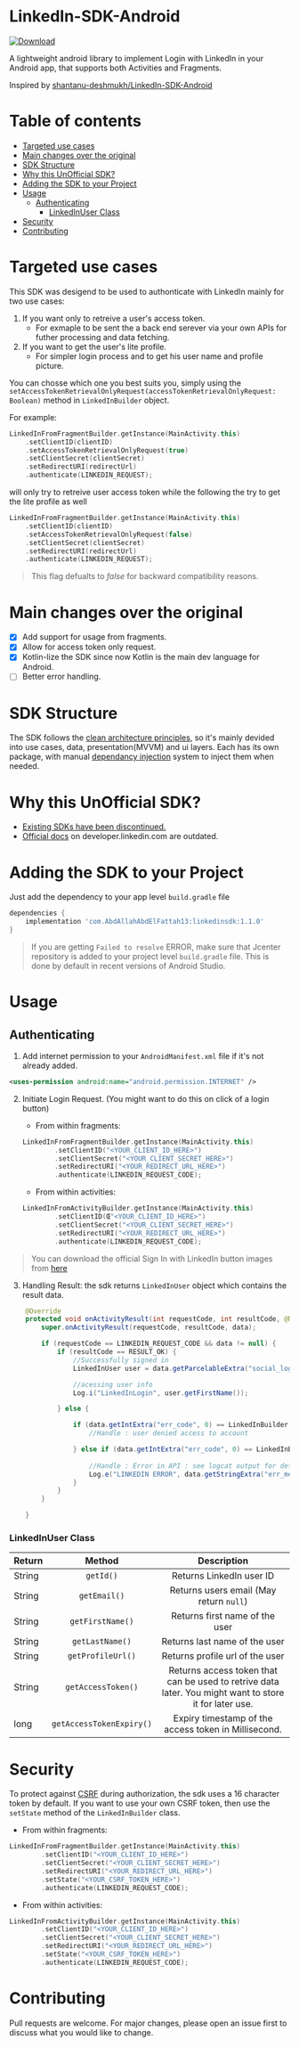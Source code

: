 # LinkedIn-SDK-Android
[ ![Download](https://api.bintray.com/packages/abdallahabdelfattah13/maven/linkedin-sdk/images/download.svg?version=1.2.0) ](https://bintray.com/abdallahabdelfattah13/maven/linkedin-sdk/1.2.0/link)

A lightweight android library to implement Login with LinkedIn in your Android app, that supports both Activities and Fragments.

Inspired by [shantanu-deshmukh/LinkedIn-SDK-Android](https://github.com/shantanu-deshmukh/LinkedIn-SDK-Android)


Table of contents
=================
- [Targeted use cases](#Targeted-use-cases)
- [Main changes over the original](#Main-changes-over-the-original)
- [SDK Structure](#SDK-Structure)
- [Why this UnOfficial SDK?](#why-this-unofficial-sdk-)
- [Adding the SDK to your Project](#adding-the-sdk-to-your-project)
- [Usage](#usage)
  * [Authenticating](#authenticating)
    + [LinkedInUser Class](#linkedinuser-class)
- [Security](#security)
- [Contributing](#contributing)


Targeted use cases
========================
This SDK was desigend to be used to authonticate with LinkedIn mainly for two use cases:
1. If you want only to retreive a user's access token.
    * For exmaple to be sent the a back end serever via your own APIs for futher processing and data fetching.
2. If you want to get the user's lite profile.
    * For simpler login process and to get his user name and profile picture.

You can chosse which one you best suits you, simply using the `setAccessTokenRetrievalOnlyRequest(accessTokenRetrievalOnlyRequest: Boolean)` method in `LinkedInBuilder` object.

For example:
```Kotlin
LinkedInFromFragmentBuilder.getInstance(MainActivity.this)
    .setClientID(clientID)
    .setAccessTokenRetrievalOnlyRequest(true)
    .setClientSecret(clientSecret)
    .setRedirectURI(redirectUrl)
    .authenticate(LINKEDIN_REQUEST);
```
will only try to retreive user access token while the following the try to get the lite profile as well
```Kotlin
LinkedInFromFragmentBuilder.getInstance(MainActivity.this)
    .setClientID(clientID)
    .setAccessTokenRetrievalOnlyRequest(false)
    .setClientSecret(clientSecret)
    .setRedirectURI(redirectUrl)
    .authenticate(LINKEDIN_REQUEST);
```
> This flag defualts to *false* for backward compatibility reasons.


Main changes over the original
========================
- [x] Add support for usage from fragments.
- [x] Allow for access token only request.
- [x] Kotlin-lize the SDK since now Kotlin is the main dev language for Android.
- [ ] Better error handling.

SDK Structure 
========================
The SDK follows the [clean architecture principles](https://five.agency/android-architecture-part-1-every-new-beginning-is-hard/), so it's mainly devided into use cases, data, presentation(MVVM) and ui layers. Each has its own package, with manual [dependancy injection](https://en.wikipedia.org/wiki/Dependency_injection) system to inject them when needed.

Why this UnOfficial SDK?
========================
* [Existing SDKs have been discontinued.](https://engineering.linkedin.com/blog/2018/12/developer-program-updates)
* [Official docs](https://developer.linkedin.com/docs/android-sdk-auth) on developer.linkedin.com are outdated. 

Adding the SDK to your Project
===============================
Just add the dependency to your app level `build.gradle` file

```gradle
dependencies {
    implementation 'com.AbdAllahAbdElFattah13:linkedinsdk:1.1.0'
}
```

> If you are getting `Failed to resolve` ERROR, make sure that Jcenter repository is added to your project level `build.gradle` file. This is done by default in recent versions of Android Studio.

Usage
=====

Authenticating
--------------

1. Add internet permission to your `AndroidManifest.xml` file if it's not already added.

```xml
<uses-permission android:name="android.permission.INTERNET" />
```

2. Initiate Login Request. (You might want to do this on click of a login button)
    * From within fragments:
    ```Kotlin
    LinkedInFromFragmentBuilder.getInstance(MainActivity.this)
            .setClientID("<YOUR_CLIENT_ID_HERE>")
            .setClientSecret("<YOUR_CLIENT_SECRET_HERE>")
            .setRedirectURI("<YOUR_REDIRECT_URL_HERE>")
            .authenticate(LINKEDIN_REQUEST_CODE);
    ```

    * From within activities:
    ```Kotlin
    LinkedInFromActivityBuilder.getInstance(MainActivity.this)
            .setClientID(Œ"<YOUR_CLIENT_ID_HERE>")
            .setClientSecret("<YOUR_CLIENT_SECRET_HERE>")
            .setRedirectURI("<YOUR_REDIRECT_URL_HERE>")
            .authenticate(LINKEDIN_REQUEST_CODE);
    ```
> You can download the official Sign In with LinkedIn button images from [here](https://content.linkedin.com/content/dam/developer/branding/signin_with_linkedin-buttons.zip)

3. Handling Result: the sdk returns `LinkedInUser` object which contains the result data.

```Java
    @Override
    protected void onActivityResult(int requestCode, int resultCode, @Nullable Intent data) {
        super.onActivityResult(requestCode, resultCode, data);

        if (requestCode == LINKEDIN_REQUEST_CODE && data != null) {
            if (resultCode == RESULT_OK) {
                //Successfully signed in
                LinkedInUser user = data.getParcelableExtra("social_login");

                //acessing user info
                Log.i("LinkedInLogin", user.getFirstName());

            } else {

                if (data.getIntExtra("err_code", 0) == LinkedInBuilder.ERROR_USER_DENIED) {
                    //Handle : user denied access to account

                } else if (data.getIntExtra("err_code", 0) == LinkedInBuilder.ERROR_FAILED) {
                    
                    //Handle : Error in API : see logcat output for details
                    Log.e("LINKEDIN ERROR", data.getStringExtra("err_message"));
                }
            }
        }

    }

```


### LinkedInUser Class
|  Return       |  Method          | Description |
| ------------- |:-------------:|:-------------:|
| String    | `getId()` | Returns LinkedIn user ID |
| String    | `getEmail()`      | Returns users email (May return `null`)  |
| String    | `getFirstName()`      | Returns first name of the user|
| String    | `getLastName()`      | Returns last name of the user|
| String    | `getProfileUrl()`      | Returns profile url of the user|
| String    | `getAccessToken()`      | Returns access token that can be used to retrive data later. You might want to store it for later use.|
| long      | `getAccessTokenExpiry()`      | Expiry timestamp of the access token in Millisecond. |



Security
========
To protect against [CSRF](https://en.wikipedia.org/wiki/Cross-site_request_forgery) during authorization, the sdk uses a 16 character token by default. If you want to use your own CSRF token, then use the `setState` method of the `LinkedInBuilder` class.

* From within fragments:
```Kotlin
LinkedInFromFragmentBuilder.getInstance(MainActivity.this)
        .setClientID("<YOUR_CLIENT_ID_HERE>")
        .setClientSecret("<YOUR_CLIENT_SECRET_HERE>")
        .setRedirectURI("<YOUR_REDIRECT_URL_HERE>")
        .setState("<YOUR_CSRF_TOKEN_HERE>")
        .authenticate(LINKEDIN_REQUEST_CODE);
```

* From within activities:
```Kotlin
LinkedInFromActivityBuilder.getInstance(MainActivity.this)
        .setClientID("<YOUR_CLIENT_ID_HERE>")
        .setClientSecret("<YOUR_CLIENT_SECRET_HERE>")
        .setRedirectURI("<YOUR_REDIRECT_URL_HERE>")
        .setState("<YOUR_CSRF_TOKEN_HERE>")
        .authenticate(LINKEDIN_REQUEST_CODE);
```

Contributing
============
Pull requests are welcome. For major changes, please open an issue first to discuss what you would like to change.